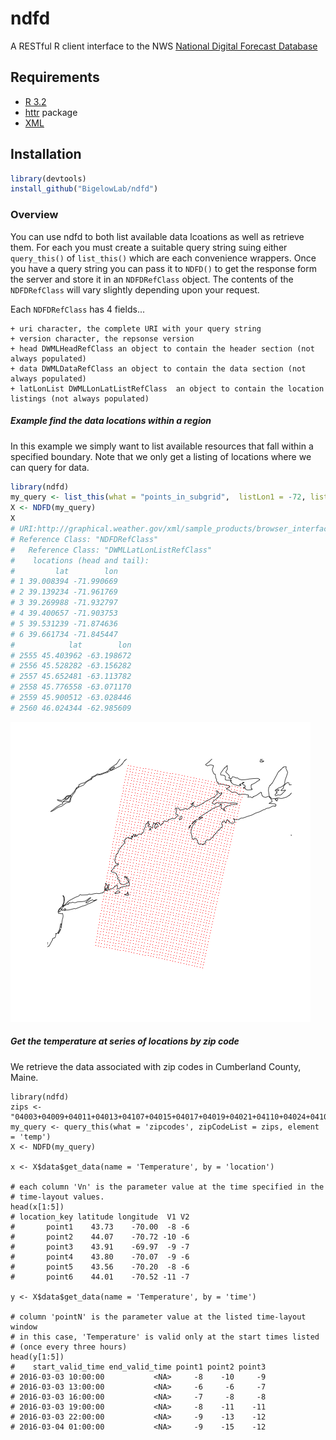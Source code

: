 # ndfd
A RESTful R client interface to the NWS [National Digital Forecast Database](http://graphical.weather.gov/xml/rest.php)

## Requirements
+ [R 3.2](https://www.r-project.org/)
+ [httr](https://cran.r-project.org/web/packages/httr/index.html) package
+ [XML](https://cran.r-project.org/web/packages/XML/index.html)

## Installation
```R
library(devtools)
install_github("BigelowLab/ndfd")
```

### Overview

You can use ndfd to both list available data lcoations as well as retrieve them. For each you must create a suitable query string suing either `query_this()` of `list_this()` which are each convenience wrappers.  Once you have a query string you can pass it to `NDFD()` to get the response form the server and store it in an `NDFDRefClass` object.  The contents of the `NDFDRefClass` will vary slightly depending upon your request.

Each `NDFDRefClass` has 4 fields...

    + uri character, the complete URI with your query string
    + version character, the repsonse version
    + head DWMLHeadRefClass an object to contain the header section (not always populated)
    + data DWMLDataRefClass an object to contain the data section (not always populated)
    + latLonList DWMLLonLatListRefClass  an object to contain the location listings (not always populated)
   

##### Example find the data locations within a region

In this example we simply want to list available resources that fall within a specified boundary.  Note that we only get a listing of locations where we can query for data.

```R
library(ndfd)
my_query <- list_this(what = "points_in_subgrid",  listLon1 = -72, listLon2 = -63, listLat1 = 39, listLat2 = 46)
X <- NDFD(my_query)
X
# URI:http://graphical.weather.gov/xml/sample_products/browser_interface/ndfdXMLclient.php?listLon1=-72.0000&listLon2=-63.0000&listLat1=39.0000&listLat2=46.0000&resolutionList=20.0000
# Reference Class: "NDFDRefClass"
#   Reference Class: "DWMLLatLonListRefClass"
#    locations (head and tail):
#         lat        lon
# 1 39.008394 -71.990669
# 2 39.139234 -71.961769
# 3 39.269988 -71.932797
# 4 39.400657 -71.903753
# 5 39.531239 -71.874636
# 6 39.661734 -71.845447
#            lat        lon
# 2555 45.403962 -63.198672
# 2556 45.528282 -63.156282
# 2557 45.652481 -63.113782
# 2558 45.776558 -63.071170
# 2559 45.900512 -63.028446
# 2560 46.024344 -62.985609
```

![multiple_points](https://github.com/BigelowLab/ndfd/blob/master/inst/images/multiple_points.png)

##### Get the temperature at series of locations by zip code

We retrieve the data associated with zip codes in Cumberland County, Maine.
```
library(ndfd)
zips <- "04003+04009+04011+04013+04107+04015+04017+04019+04021+04110+04024+04105+04032+04038+04039+04079+04040+04050+04055+04260+04057+04097+04066+04108+04101+04069+04071+04070+04029+04075+04077+04078+04106+04082+04084+04085+04091+04092+04062+04096"
my_query <- query_this(what = 'zipcodes', zipCodeList = zips, element = 'temp')
X <- NDFD(my_query)

x <- X$data$get_data(name = 'Temperature', by = 'location')

# each column 'Vn' is the parameter value at the time specified in the 
# time-layout values.  
head(x[1:5])
# location_key latitude longitude  V1 V2
#       point1    43.73    -70.00  -8 -6
#       point2    44.07    -70.72 -10 -6
#       point3    43.91    -69.97  -9 -7
#       point4    43.80    -70.07  -9 -6
#       point5    43.56    -70.20  -8 -6
#       point6    44.01    -70.52 -11 -7

y <- X$data$get_data(name = 'Temperature', by = 'time')

# column 'pointN' is the parameter value at the listed time-layout window
# in this case, 'Temperature' is valid only at the start times listed 
# (once every three hours) 
head(y[1:5])
#    start_valid_time end_valid_time point1 point2 point3
# 2016-03-03 10:00:00           <NA>     -8    -10     -9
# 2016-03-03 13:00:00           <NA>     -6     -6     -7
# 2016-03-03 16:00:00           <NA>     -7     -8     -8
# 2016-03-03 19:00:00           <NA>     -8    -11    -11
# 2016-03-03 22:00:00           <NA>     -9    -13    -12
# 2016-03-04 01:00:00           <NA>     -9    -15    -12
```

